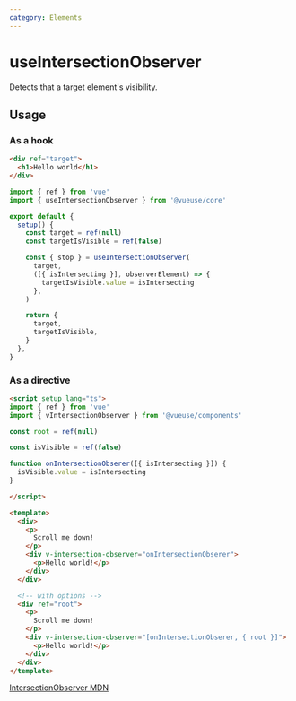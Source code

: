 ```yaml
---
category: Elements
---
```


# useIntersectionObserver

Detects that a target element's visibility.

## Usage

### As a hook

```html
<div ref="target">
  <h1>Hello world</h1>
</div>
```

```js
import { ref } from 'vue'
import { useIntersectionObserver } from '@vueuse/core'

export default {
  setup() {
    const target = ref(null)
    const targetIsVisible = ref(false)

    const { stop } = useIntersectionObserver(
      target,
      ([{ isIntersecting }], observerElement) => {
        targetIsVisible.value = isIntersecting
      },
    )

    return {
      target,
      targetIsVisible,
    }
  },
}
```

### As a directive

<LearnMoreComponents />

```html
<script setup lang="ts">
import { ref } from 'vue'
import { vIntersectionObserver } from '@vueuse/components'

const root = ref(null)

const isVisible = ref(false)

function onIntersectionObserer([{ isIntersecting }]) {
  isVisible.value = isIntersecting
}

</script>

<template>
  <div>
    <p>
      Scroll me down!
    </p>
    <div v-intersection-observer="onIntersectionObserer">
      <p>Hello world!</p>
    </div>
  </div>

  <!-- with options -->
  <div ref="root">
    <p>
      Scroll me down!
    </p>
    <div v-intersection-observer="[onIntersectionObserer, { root }]">
      <p>Hello world!</p>
    </div>
  </div>
</template>
```


[IntersectionObserver MDN](https://developer.mozilla.org/en-US/docs/Web/API/IntersectionObserver/IntersectionObserver)
